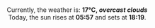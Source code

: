 <p  align="center"><br/>Currently, the weather is: <b> 17°C, <i>overcast clouds</i></b></br>Today, the sun rises at <b>05:57</b> and sets at <b>18:19</b>.</p>